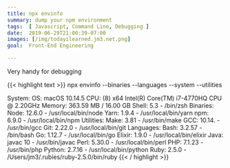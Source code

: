 ```yaml
---
title: npx envinfo
summary: dump your npm environment
tags:  [ Javascript, Command Line, Debugging ]
date:  2019-06-29T21:00:39-07:00
images: [/img/todayilearned.jm3.net.png]
goal:  Front-End Engineering

---
```


Very handy for debugging

{{< highlight text >}}
npx envinfo --binaries --languages --system --utilities

System:
  OS: macOS 10.14.5
  CPU: (8) x64 Intel(R) Core(TM) i7-4770HQ CPU @ 2.20GHz
  Memory: 363.59 MB / 16.00 GB
  Shell: 5.3 - /bin/zsh
Binaries:
  Node: 12.6.0 - /usr/local/bin/node
  Yarn: 1.9.4 - /usr/local/bin/yarn
  npm: 6.9.0 - /usr/local/bin/npm
Utilities:
  Make: 3.81 - /usr/bin/make
  GCC: 10.14. - /usr/bin/gcc
  Git: 2.22.0 - /usr/local/bin/git
Languages:
  Bash: 3.2.57 - /bin/bash
  Go: 1.12.7 - /usr/local/bin/go
  Elixir: 1.9.0 - /usr/local/bin/elixir
  Java: javac 10 - /usr/bin/javac
  Perl: 5.30.0 - /usr/local/bin/perl
  PHP: 7.1.23 - /usr/bin/php
  Python: 2.7.16 - /usr/local/bin/python
  Ruby: 2.5.0 - /Users/jm3/.rubies/ruby-2.5.0/bin/ruby
{{< / highlight >}}
    
